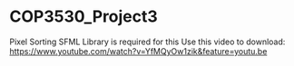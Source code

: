 # COP3530_Project3
Pixel Sorting
SFML Library is required for this
Use this video to download: https://www.youtube.com/watch?v=YfMQyOw1zik&feature=youtu.be
